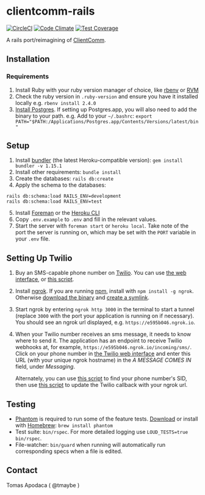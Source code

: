 # clientcomm-rails

[![CircleCI](https://circleci.com/gh/codeforamerica/clientcomm-rails.svg?style=svg)](https://circleci.com/gh/codeforamerica/clientcomm-rails)
[![Code Climate](https://codeclimate.com/github/codeforamerica/clientcomm-rails/badges/gpa.svg)](https://codeclimate.com/github/codeforamerica/clientcomm-rails)
[![Test Coverage](https://codeclimate.com/github/codeforamerica/clientcomm-rails/badges/coverage.svg)](https://codeclimate.com/github/codeforamerica/clientcomm-rails/coverage)

A rails port/reimagining of [ClientComm](https://github.com/slco-2016/clientcomm).

## Installation
### Requirements
1. Install Ruby with your ruby version manager of choice, like [rbenv](https://github.com/rbenv/rbenv) or [RVM](https://github.com/codeforamerica/howto/blob/master/Ruby.md)
2. Check the ruby version in `.ruby-version` and ensure you have it installed locally e.g. `rbenv install 2.4.0`
3. [Install Postgres](https://github.com/codeforamerica/howto/blob/master/PostgreSQL.md). If setting up Postgres.app, you will also need to add the binary to your path. e.g. Add to your `~/.bashrc`:
`export PATH="$PATH:/Applications/Postgres.app/Contents/Versions/latest/bin"`

## Setup

1. Install [bundler](https://bundler.io/) (the latest Heroku-compatible version): `gem install bundler -v 1.15.1`
2. Install other requirements: `bundle install`
3. Create the databases: `rails db:create`
4. Apply the schema to the databases:
```
rails db:schema:load RAILS_ENV=development
rails db:schema:load RAILS_ENV=test
```
5. Install [Foreman](https://github.com/ddollar/foreman) or the [Heroku CLI](https://devcenter.heroku.com/articles/heroku-cli#download-and-install)
6. Copy `.env.example` to `.env` and fill in the relevant values.
7. Start the server with `foreman start` or `heroku local`. Take note of the port the server is running on, which may be set with the `PORT` variable in your `.env` file.

## Setting Up Twilio

1. Buy an SMS-capable phone number on [Twilio](https://www.twilio.com/). You can use [the web interface](https://www.twilio.com/console/phone-numbers/search), or [this script](https://gist.github.com/cweems/e3fb8ab69c6e0776e492d88672a4ded9).
2. Install [ngrok](https://ngrok.com/). If you are running [npm](https://www.npmjs.com/), install with `npm install -g ngrok`. Otherwise [download the binary](https://ngrok.com/download) and [create a symlink](https://gist.github.com/wosephjeber/aa174fb851dfe87e644e#creating-a-symlink-to-ngrok).
3. Start ngrok by entering `ngrok http 3000` in the terminal to start a tunnel (replace `3000` with the port your application is running on if necessary). You should see an ngrok url displayed, e.g. `https://e595b046.ngrok.io`.
4. When your Twilio number receives an sms message, it needs to know where to send it. The application has an endpoint to receive Twilio webhooks at, for example, `https://e595b046.ngrok.io/incoming/sms/`. Click on your phone number in [the Twilio web interface](https://www.twilio.com/console/phone-numbers/incoming) and enter this URL (with your unique ngrok hostname) in the *A MESSAGE COMES IN* field, under *Messaging*.
  
   Alternately, you can use [this script](https://gist.github.com/cweems/83980eaec208941256da8823ebf71a5e) to find your phone number's SID, then use [this script](https://gist.github.com/cweems/88560859525ddd4b19e0eaf71f5bbd17) to update the Twilio callback with your ngrok url.

## Testing

- [Phantom](http://phantomjs.org/) is required to run some of the feature tests. [Download](http://phantomjs.org/download.html) or install with [Homebrew](https://brew.sh/): `brew install phantom`
- Test suite: `bin/rspec`. For more detailed logging use `LOUD_TESTS=true bin/rspec`.
- File-watcher: `bin/guard` when running will automatically run corresponding specs when a file is edited.

## Contact

Tomas Apodaca ( @tmaybe )
